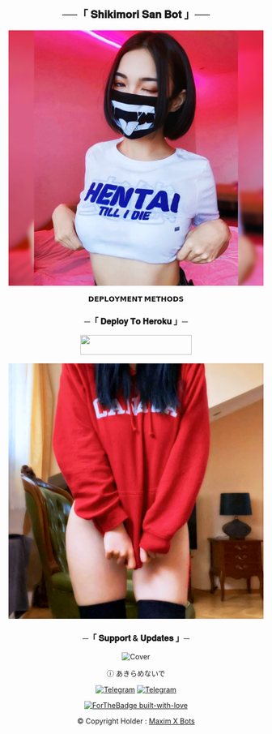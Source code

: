 <h2 align="center">
    ──「 𝐒𝐡𝐢𝐤𝐢𝐦𝐨𝐫𝐢 𝐒𝐚𝐧 𝐁𝐨𝐭 」──
</h2>

<p align="center">
  <img src="https://github.com/AL3X-Github/ShikimoriSanBot/blob/main/Shikimori/resources/1666033658392.jpg">
</p>

<p align="center">
<b>𝗗𝗘𝗣𝗟𝗢𝗬𝗠𝗘𝗡𝗧 𝗠𝗘𝗧𝗛𝗢𝗗𝗦</b>
</p>

<h3 align="center">
    ─「 𝐃𝐞𝐩𝐥𝐨𝐲 𝐓𝐨 𝐇𝐞𝐫𝐨𝐤𝐮 」─
</h3>

<p align="center"><a href="https://dashboard.heroku.com/new?template=https://github.com/AL3X-Github/ShikimoriSanBot"> <img src="https://img.shields.io/badge/Deploy%20On%20Heroku-black?style=for-the-badge&logo=heroku" width="220" height="38.45"/></a></p>

<p align="center">
  <img src="https://github.com/AL3X-Github/ShikimoriSanBot/blob/main/Shikimori/resources/1666033611182.jpg">
</p>


<h3 align="center">
    ─「 𝐒𝐮𝐩𝐩𝐨𝐫𝐭 & 𝐔𝐩𝐝𝐚𝐭𝐞𝐬 」─
</h3>

<div align="center">

![Cover](https://te.legra.ph/file/601cfb397a19f503c9265.jpg)

</div>

<div align="center">

ⓘ あきらめないで

[![Telegram](https://img.shields.io/badge/Group-%232C3454?style=for-the-badge&logo=telegram&logoColor=white)](https://t.me/MaximXGroup) [![Telegram](https://img.shields.io/badge/Channel-%232C3454?style=for-the-badge&logo=telegram&logoColor=white)](https://t.me/MaximXChannels)

[![ForTheBadge built-with-love](http://ForTheBadge.com/images/badges/built-with-love.svg)](https://github.com/AL3X-Github)


© Copyright Holder : [Maxim X Bots](https://t.me/MaximXBots)

</div>


